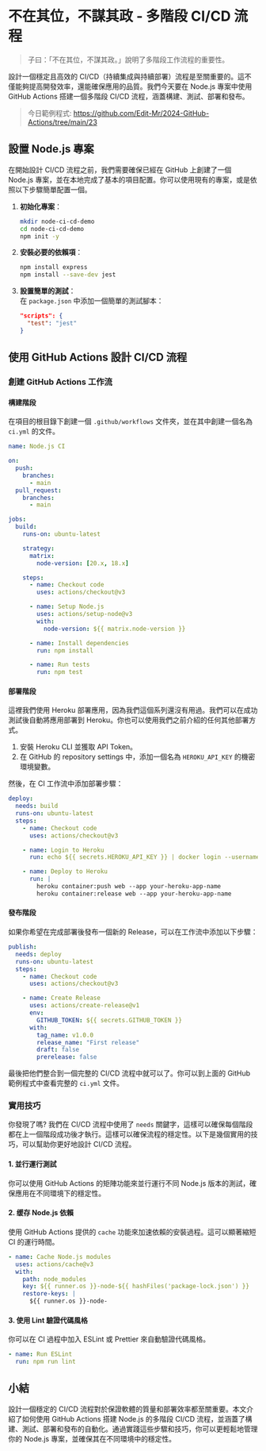 <!-- @format -->

# 不在其位，不謀其政 - 多階段 CI/CD 流程

> 子曰：「不在其位，不謀其政。」說明了多階段工作流程的重要性。

設計一個穩定且高效的 CI/CD（持續集成與持續部署）流程是至關重要的。這不僅能夠提高開發效率，還能確保應用的品質。我們今天要在 Node.js 專案中使用 GitHub Actions 搭建一個多階段 CI/CD 流程，涵蓋構建、測試、部署和發布。

> 今日範例程式: <https://github.com/Edit-Mr/2024-GitHub-Actions/tree/main/23>

## 設置 Node.js 專案

在開始設計 CI/CD 流程之前，我們需要確保已經在 GitHub 上創建了一個 Node.js 專案，並在本地完成了基本的項目配置。你可以使用現有的專案，或是依照以下步驟簡單配置一個。

1. **初始化專案**：

   ```bash
   mkdir node-ci-cd-demo
   cd node-ci-cd-demo
   npm init -y
   ```

2. **安裝必要的依賴項**：

   ```bash
   npm install express
   npm install --save-dev jest
   ```

3. **設置簡單的測試**：  
   在 `package.json` 中添加一個簡單的測試腳本：
   ```json
   "scripts": {
     "test": "jest"
   }
   ```

## 使用 GitHub Actions 設計 CI/CD 流程

### 創建 GitHub Actions 工作流

#### 構建階段

在項目的根目錄下創建一個 `.github/workflows` 文件夾，並在其中創建一個名為 `ci.yml` 的文件。

```yaml
name: Node.js CI

on:
  push:
    branches:
      - main
  pull_request:
    branches:
      - main

jobs:
  build:
    runs-on: ubuntu-latest

    strategy:
      matrix:
        node-version: [20.x, 18.x]

    steps:
      - name: Checkout code
        uses: actions/checkout@v3

      - name: Setup Node.js
        uses: actions/setup-node@v3
        with:
          node-version: ${{ matrix.node-version }}

      - name: Install dependencies
        run: npm install

      - name: Run tests
        run: npm test
```

#### 部署階段

這裡我們使用 Heroku 部署應用，因為我們這個系列還沒有用過。我們可以在成功測試後自動將應用部署到 Heroku。你也可以使用我們之前介紹的任何其他部署方式。

1. 安裝 Heroku CLI 並獲取 API Token。
2. 在 GitHub 的 repository settings 中，添加一個名為 `HEROKU_API_KEY` 的機密環境變數。

然後，在 CI 工作流中添加部署步驟：

```yaml
deploy:
  needs: build
  runs-on: ubuntu-latest
  steps:
    - name: Checkout code
      uses: actions/checkout@v3

    - name: Login to Heroku
      run: echo ${{ secrets.HEROKU_API_KEY }} | docker login --username=_ --password-stdin registry.heroku.com

    - name: Deploy to Heroku
      run: |
        heroku container:push web --app your-heroku-app-name
        heroku container:release web --app your-heroku-app-name
```

#### 發布階段

如果你希望在完成部署後發布一個新的 Release，可以在工作流中添加以下步驟：

```yaml
publish:
  needs: deploy
  runs-on: ubuntu-latest
  steps:
    - name: Checkout code
      uses: actions/checkout@v3

    - name: Create Release
      uses: actions/create-release@v1
      env:
        GITHUB_TOKEN: ${{ secrets.GITHUB_TOKEN }}
      with:
        tag_name: v1.0.0
        release_name: "First release"
        draft: false
        prerelease: false
```

最後把他們整合到一個完整的 CI/CD 流程中就可以了。你可以到上面的 GitHub 範例程式中查看完整的 `ci.yml` 文件。

### 實用技巧

你發現了嗎? 我們在 CI/CD 流程中使用了 `needs` 關鍵字，這樣可以確保每個階段都在上一個階段成功後才執行。這樣可以確保流程的穩定性。以下是幾個實用的技巧，可以幫助你更好地設計 CI/CD 流程。

#### **1. 並行運行測試**

你可以使用 GitHub Actions 的矩陣功能來並行運行不同 Node.js 版本的測試，確保應用在不同環境下的穩定性。

#### **2. 缓存 Node.js 依賴**

使用 GitHub Actions 提供的 `cache` 功能來加速依賴的安裝過程。這可以顯著縮短 CI 的運行時間。

```yaml
- name: Cache Node.js modules
  uses: actions/cache@v3
  with:
    path: node_modules
    key: ${{ runner.os }}-node-${{ hashFiles('package-lock.json') }}
    restore-keys: |
      ${{ runner.os }}-node-
```

#### **3. 使用 Lint 驗證代碼風格**

你可以在 CI 過程中加入 ESLint 或 Prettier 來自動驗證代碼風格。

```yaml
- name: Run ESLint
  run: npm run lint
```

## 小結

設計一個穩定的 CI/CD 流程對於保證軟體的質量和部署效率都至關重要。本文介紹了如何使用 GitHub Actions 搭建 Node.js 的多階段 CI/CD 流程，並涵蓋了構建、測試、部署和發布的自動化。通過實踐這些步驟和技巧，你可以更輕鬆地管理你的 Node.js 專案，並確保其在不同環境中的穩定性。
